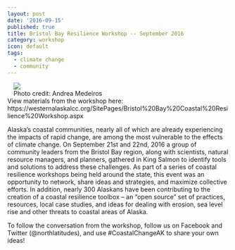 ```yaml
---
layout: post
date: '2016-09-15'
published: true
title: Bristol Bay Resilience Workshop -- September 2016
category: workshop
icon: default
tags:
  - climate change
  - community
---
```

<div class="pull-right" style="width: 40%;margin-left: 1em;"><img src="{{site.baseurl}}/assets/media/workshop.jpg" class="img-responsive img-thumbnail"><div class="text-right">Photo credit: Andrea Medeiros</div></div>
View materials from the workshop here: https://westernalaskalcc.org/SitePages/Bristol%20Bay%20Coastal%20Resilience%20Workshop.aspx

Alaska’s coastal communities, nearly all of which are already experiencing the impacts of rapid change, are among the most vulnerable to the effects of climate change. On September 21st and 22nd, 2016 a group of community leaders from the Bristol Bay region, along with scientists, natural resource managers, and planners, gathered in King Salmon to identify tools and solutions to address these challenges. As part of a series of coastal resilience workshops being held around the state, this event was an opportunity to network, share ideas and strategies, and maximize collective efforts. In addition, nearly 300 Alaskans have been contributing to the creation of a coastal resilience toolbox – an “open source” set of practices, resources, local case studies, and ideas for dealing with erosion, sea level rise and other threats to coastal areas of Alaska.

To follow the conversation from the workshop, follow us on Facebook and Twitter (@northlatitudes), and use #CoastalChangeAK to share your own ideas!

<div class="clearfix"></div>
